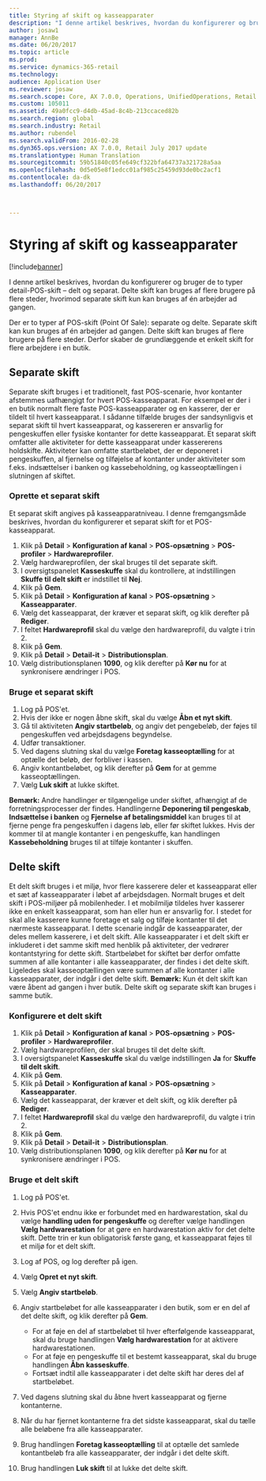 ```yaml
---
title: Styring af skift og kasseapparater
description: "I denne artikel beskrives, hvordan du konfigurerer og bruger de to typer detail-POS-skift – delt og separat. Delte skift kan bruges af flere brugere på flere steder, hvorimod separate skift kun kan bruges af én arbejder ad gangen."
author: josaw1
manager: AnnBe
ms.date: 06/20/2017
ms.topic: article
ms.prod: 
ms.service: dynamics-365-retail
ms.technology: 
audience: Application User
ms.reviewer: josaw
ms.search.scope: Core, AX 7.0.0, Operations, UnifiedOperations, Retail
ms.custom: 105011
ms.assetid: 49a0fcc9-d4db-45ad-8c4b-213ccaced82b
ms.search.region: global
ms.search.industry: Retail
ms.author: rubendel
ms.search.validFrom: 2016-02-28
ms.dyn365.ops.version: AX 7.0.0, Retail July 2017 update
ms.translationtype: Human Translation
ms.sourcegitcommit: 59b51840c05fe649cf322bfa64737a321728a5aa
ms.openlocfilehash: 0d5e05e8f1edcc01af985c25459d93de0bc2acf1
ms.contentlocale: da-dk
ms.lasthandoff: 06/20/2017



---
```


# <a name="shift-and-cash-drawer-management"></a>Styring af skift og kasseapparater

[!include[banner](includes/banner.md)]


I denne artikel beskrives, hvordan du konfigurerer og bruger de to typer detail-POS-skift – delt og separat. Delte skift kan bruges af flere brugere på flere steder, hvorimod separate skift kun kan bruges af én arbejder ad gangen.

Der er to typer af POS-skift (Point Of Sale): separate og delte. Separate skift kan kun bruges af én arbejder ad gangen. Delte skift kan bruges af flere brugere på flere steder. Derfor skaber de grundlæggende et enkelt skift for flere arbejdere i en butik.

## <a name="standalone-shifts"></a>Separate skift
Separate skift bruges i et traditionelt, fast POS-scenarie, hvor kontanter afstemmes uafhængigt for hvert POS-kasseapparat. For eksempel er der i en butik normalt flere faste POS-kasseapparater og en kasserer, der er tildelt til hvert kasseapparat. I sådanne tilfælde bruges der sandsynligvis et separat skift til hvert kasseapparat, og kassereren er ansvarlig for pengeskuffen eller fysiske kontanter for dette kasseapparat. Et separat skift omfatter alle aktiviteter for dette kasseapparat under kassererens holdskifte. Aktiviteter kan omfatte startbeløbet, der er deponeret i pengeskuffen, al fjernelse og tilføjelse af kontanter under aktiviteter som f.eks. indsættelser i banken og kassebeholdning, og kasseoptællingen i slutningen af skiftet.

### <a name="set-up-a-stand-alone-shift"></a>Oprette et separat skift

Et separat skift angives på kasseapparatniveau. I denne fremgangsmåde beskrives, hvordan du konfigurerer et separat skift for et POS-kasseapparat.

1.  Klik på **Detail** &gt; **Konfiguration af kanal** &gt; **POS-opsætning** &gt; **POS-profiler** &gt; **Hardwareprofiler**.
2.  Vælg hardwareprofilen, der skal bruges til det separate skift.
3.  I oversigtspanelet **Kasseskuffe** skal du kontrollere, at indstillingen **Skuffe til delt skift** er indstillet til **Nej**.
4.  Klik på **Gem**.
5.  Klik på **Detail** &gt; **Konfiguration af kanal** &gt; **POS-opsætning** &gt; **Kasseapparater**.
6.  Vælg det kasseapparat, der kræver et separat skift, og klik derefter på **Rediger**.
7.  I feltet **Hardwareprofil** skal du vælge den hardwareprofil, du valgte i trin 2.
8.  Klik på **Gem**.
9.  Klik på **Detail** &gt; **Detail-it** &gt; **Distributionsplan**.
10. Vælg distributionsplanen **1090**, og klik derefter på **Kør nu** for at synkronisere ændringer i POS.

### <a name="use-a-stand-alone-shift"></a>Bruge et separat skift

1.  Log på POS'et.
2.  Hvis der ikke er nogen åbne skift, skal du vælge **Åbn et nyt skift**.
3.  Gå til aktiviteten **Angiv startbeløb**, og angiv det pengebeløb, der føjes til pengeskuffen ved arbejdsdagens begyndelse.
4.  Udfør transaktioner.
5.  Ved dagens slutning skal du vælge **Foretag kasseoptælling** for at optælle det beløb, der forbliver i kassen.
6.  Angiv kontantbeløbet, og klik derefter på **Gem** for at gemme kasseoptællingen.
7.  Vælg **Luk skift** at lukke skiftet.

**Bemærk:** Andre handlinger er tilgængelige under skiftet, afhængigt af de forretningsprocesser der findes. Handlingerne **Deponering til pengeskab**, **Indsættelse i banken** og **Fjernelse af betalingsmiddel** kan bruges til at fjerne penge fra pengeskuffen i dagens løb, eller før skiftet lukkes. Hvis der kommer til at mangle kontanter i en pengeskuffe, kan handlingen **Kassebeholdning** bruges til at tilføje kontanter i skuffen.

## <a name="shared-shifts"></a>Delte skift
Et delt skift bruges i et miljø, hvor flere kasserere deler et kasseapparat eller et sæt af kasseapparater i løbet af arbejdsdagen. Normalt bruges et delt skift i POS-miljøer på mobilenheder. I et mobilmiljø tildeles hver kasserer ikke en enkelt kasseapparat, som han eller hun er ansvarlig for. I stedet for skal alle kasserere kunne foretage et salg og tilføje kontanter til det nærmeste kasseapparat. I dette scenarie indgår de kasseapparater, der deles mellem kasserere, i et delt skift. Alle kasseapparater i et delt skift er inkluderet i det samme skift med henblik på aktiviteter, der vedrører kontantstyring for dette skift. Startbeløbet for skiftet bør derfor omfatte summen af alle kontanter i alle kasseapparater, der findes i det delte skift. Ligeledes skal kasseoptællingen være summen af alle kontanter i alle kasseapparater, der indgår i det delte skift. **Bemærk:** Kun ét delt skift kan være åbent ad gangen i hver butik. Delte skift og separate skift kan bruges i samme butik.

### <a name="set-up-a-shared-shift"></a>Konfigurere et delt skift

1.  Klik på **Detail** &gt; **Konfiguration af kanal** &gt; **POS-opsætning** &gt; **POS-profiler** &gt; **Hardwareprofiler**.
2.  Vælg hardwareprofilen, der skal bruges til det delte skift.
3.  I oversigtspanelet **Kasseskuffe** skal du vælge indstillingen **Ja** for **Skuffe til delt skift**.
4.  Klik på **Gem**.
5.  Klik på **Detail** &gt; **Konfiguration af kanal** &gt; **POS-opsætning** &gt; **Kasseapparater**.
6.  Vælg det kasseapparat, der kræver et delt skift, og klik derefter på **Rediger**.
7.  I feltet **Hardwareprofil** skal du vælge den hardwareprofil, du valgte i trin 2.
8.  Klik på **Gem**.
9.  Klik på **Detail** &gt; **Detail-it** &gt; **Distributionsplan**.
10. Vælg distributionsplanen **1090**, og klik derefter på **Kør nu** for at synkronisere ændringer i POS.

### <a name="use-a-shared-shift"></a>Bruge et delt skift

1.  Log på POS'et.
2.  Hvis POS'et endnu ikke er forbundet med en hardwarestation, skal du vælge **handling uden for pengeskuffe** og derefter vælge handlingen **Vælg hardwarestation** for at gøre en hardwarestation aktiv for det delte skift. Dette trin er kun obligatorisk første gang, et kasseapparat føjes til et miljø for et delt skift.
3.  Log af POS, og log derefter på igen.
4.  Vælg **Opret et nyt skift**.
5.  Vælg **Angiv startbeløb**.
6.  Angiv startbeløbet for alle kasseapparater i den butik, som er en del af det delte skift, og klik derefter på **Gem**.
    -   For at føje en del af startbeløbet til hver efterfølgende kasseapparat, skal du bruge handlingen **Vælg hardwarestation** for at aktivere hardwarestationen.
    -   For at føje en pengeskuffe til et bestemt kasseapparat, skal du bruge handlingen **Åbn kasseskuffe**.
    -   Fortsæt indtil alle kasseapparater i det delte skift har deres del af startbeløbet.

7.  Ved dagens slutning skal du åbne hvert kasseapparat og fjerne kontanterne.
8.  Når du har fjernet kontanterne fra det sidste kasseapparat, skal du tælle alle beløbene fra alle kasseapparater.
9.  Brug handlingen **Foretag kasseoptælling** til at optælle det samlede kontantbeløb fra alle kasseapparater, der indgår i det delte skift.
10. Brug handlingen **Luk skift** til at lukke det delte skift.






